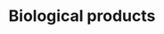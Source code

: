 ---
title: Biological products
longTitle: 'Biological products'
tags:
- gccommon
french:
- "[[Produit biologique]]"
relatedTerm:
- "[[Biology]]"
- "[[Biochemicals]]"
---